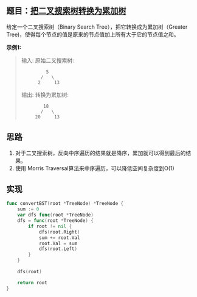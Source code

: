 ## 题目：[把二叉搜索树转换为累加树](https://leetcode-cn.com/problems/convert-bst-to-greater-tree/)

给定一个二叉搜索树（Binary Search Tree），把它转换成为累加树（Greater Tree)，使得每个节点的值是原来的节点值加上所有大于它的节点值之和。

**示例1:**
>输入: 原始二叉搜索树:  
>
>              5
>            /   \
>           2     13
>  
>输出: 转换为累加树:  
>  
>             18
>            /   \
>          20     13
     
## 思路
1. 对于二叉搜索树，反向中序遍历的结果就是降序，累加就可以得到最后的结果。
2. 使用 Morris Traversal算法来中序遍历，可以降低空间复杂度到O(1)

## 实现
```go
func convertBST(root *TreeNode) *TreeNode {
	sum := 0
	var dfs func(root *TreeNode)
	dfs = func(root *TreeNode) {
		if root != nil {
			dfs(root.Right)
			sum += root.Val
			root.Val = sum
			dfs(root.Left)
		}
	}
	
	dfs(root)

	return root
}
```